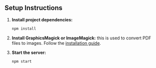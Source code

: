 ## Setup Instructions

1. **Install project dependencies:**

   ```bash
   npm install
   ```

2. **Install GraphicsMagick or ImageMagick:**
   this is used to convert PDF files to images.
   Follow the [installation guide](https://github.com/yakovmeister/pdf2image/blob/HEAD/docs/gm-installation.md).

3. **Start the server:**
   ```bash
   npm start
   ```
